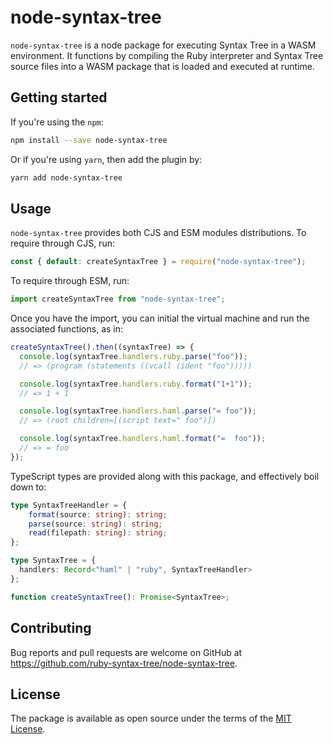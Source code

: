 # node-syntax-tree

`node-syntax-tree` is a node package for executing Syntax Tree in a WASM environment. It functions by compiling the Ruby interpreter and Syntax Tree source files into a WASM package that is loaded and executed at runtime.

## Getting started

If you're using the `npm`:

```bash
npm install --save node-syntax-tree
```

Or if you're using `yarn`, then add the plugin by:

```bash
yarn add node-syntax-tree
```

## Usage

`node-syntax-tree` provides both CJS and ESM modules distributions. To require through CJS, run:

```js
const { default: createSyntaxTree } = require("node-syntax-tree");
```

To require through ESM, run:

```js
import createSyntaxTree from "node-syntax-tree";
```

Once you have the import, you can initial the virtual machine and run the associated functions, as in:

```js
createSyntaxTree().then((syntaxTree) => {
  console.log(syntaxTree.handlers.ruby.parse("foo"));
  // => (program (statements ((vcall (ident "foo")))))

  console.log(syntaxTree.handlers.ruby.format("1+1"));
  // => 1 + 1

  console.log(syntaxTree.handlers.haml.parse("= foo"));
  // => (root children=[(script text=" foo")])

  console.log(syntaxTree.handlers.haml.format("=  foo"));
  // => = foo
});
```

TypeScript types are provided along with this package, and effectively boil down to:

```ts
type SyntaxTreeHandler = {
    format(source: string): string;
    parse(source: string): string;
    read(filepath: string): string;
};

type SyntaxTree = {
  handlers: Record<"haml" | "ruby", SyntaxTreeHandler>
};

function createSyntaxTree(): Promise<SyntaxTree>;
```

## Contributing

Bug reports and pull requests are welcome on GitHub at https://github.com/ruby-syntax-tree/node-syntax-tree.

## License

The package is available as open source under the terms of the [MIT License](https://opensource.org/licenses/MIT).

